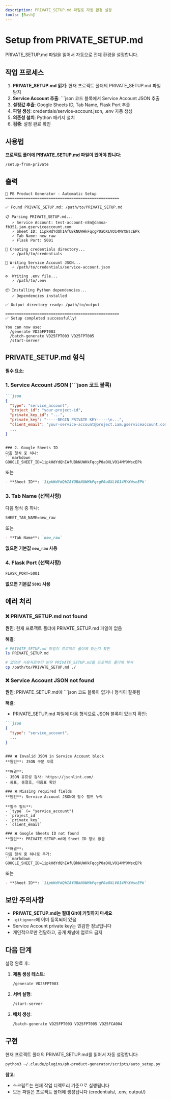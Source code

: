 ```yaml
---
description: PRIVATE_SETUP.md 파일로 자동 환경 설정
tools: [Bash]
---
```


# Setup from PRIVATE_SETUP.md

PRIVATE_SETUP.md 파일을 읽어서 자동으로 전체 환경을 설정합니다.

## 작업 프로세스

1. **PRIVATE_SETUP.md 읽기**: 현재 프로젝트 폴더의 PRIVATE_SETUP.md 파일 탐지
2. **Service Account 추출**: ```json 코드 블록에서 Service Account JSON 추출
3. **설정값 추출**: Google Sheets ID, Tab Name, Flask Port 추출
4. **파일 생성**: credentials/service-account.json, .env 자동 생성
5. **의존성 설치**: Python 패키지 설치
6. **검증**: 설정 완료 확인

## 사용법

**프로젝트 폴더에 PRIVATE_SETUP.md 파일이 있어야 합니다**:

```bash
/setup-from-private
```

## 출력

```
🚀 PB Product Generator - Automatic Setup
==================================================

✅ Found PRIVATE_SETUP.md: /path/to/PRIVATE_SETUP.md

📋 Parsing PRIVATE_SETUP.md...
   ✓ Service Account: test-account-n8n@damoa-fb351.iam.gserviceaccount.com
   ✓ Sheet ID: 1ipkHdYdQhIAfUBkNUWHkFqcgP0aOXLVO14MYXWscEPk
   ✓ Tab Name: new_raw
   ✓ Flask Port: 5001

📁 Creating credentials directory...
   ✓ /path/to/credentials

🔐 Writing Service Account JSON...
   ✓ /path/to/credentials/service-account.json

⚙️  Writing .env file...
   ✓ /path/to/.env

📦 Installing Python dependencies...
   ✓ Dependencies installed

✅ Output directory ready: /path/to/output

==================================================
✅ Setup completed successfully!

You can now use:
  /generate VD25FPT003
  /batch-generate VD25FPT003 VD25FPT005
  /start-server
```

## PRIVATE_SETUP.md 형식

**필수 요소**:

### 1. Service Account JSON (```json 코드 블록)
```markdown
```json
{
  "type": "service_account",
  "project_id": "your-project-id",
  "private_key_id": "...",
  "private_key": "-----BEGIN PRIVATE KEY-----\n...",
  "client_email": "your-service-account@project.iam.gserviceaccount.com",
  ...
}
```
```

### 2. Google Sheets ID
다음 형식 중 하나:
```markdown
GOOGLE_SHEET_ID=1ipkHdYdQhIAfUBkNUWHkFqcgP0aOXLVO14MYXWscEPk
```
또는
```markdown
- **Sheet ID**: `1ipkHdYdQhIAfUBkNUWHkFqcgP0aOXLVO14MYXWscEPk`
```

### 3. Tab Name (선택사항)
다음 형식 중 하나:
```markdown
SHEET_TAB_NAME=new_raw
```
또는
```markdown
- **Tab Name**: `new_raw`
```

**없으면 기본값 `new_raw` 사용**

### 4. Flask Port (선택사항)
```markdown
FLASK_PORT=5001
```

**없으면 기본값 `5001` 사용**

## 에러 처리

### ❌ PRIVATE_SETUP.md not found
**원인**: 현재 프로젝트 폴더에 PRIVATE_SETUP.md 파일이 없음

**해결**:
```bash
# PRIVATE_SETUP.md 파일이 프로젝트 폴더에 있는지 확인
ls PRIVATE_SETUP.md

# 없으면 사용자로부터 받은 PRIVATE_SETUP.md를 프로젝트 폴더에 복사
cp /path/to/PRIVATE_SETUP.md ./
```

### ❌ Service Account JSON not found
**원인**: PRIVATE_SETUP.md에 ```json 코드 블록이 없거나 형식이 잘못됨

**해결**:
- PRIVATE_SETUP.md 파일에 다음 형식으로 JSON 블록이 있는지 확인:
```markdown
```json
{
  "type": "service_account",
  ...
}
```
```

### ❌ Invalid JSON in Service Account block
**원인**: JSON 구문 오류

**해결**:
- JSON 유효성 검사: https://jsonlint.com/
- 쉼표, 중괄호, 따옴표 확인

### ❌ Missing required fields
**원인**: Service Account JSON에 필수 필드 누락

**필수 필드**:
- `type` (= "service_account")
- `project_id`
- `private_key`
- `client_email`

### ❌ Google Sheets ID not found
**원인**: PRIVATE_SETUP.md에 Sheet ID 정보 없음

**해결**:
다음 형식 중 하나로 추가:
```markdown
GOOGLE_SHEET_ID=1ipkHdYdQhIAfUBkNUWHkFqcgP0aOXLVO14MYXWscEPk
```
또는
```markdown
- **Sheet ID**: `1ipkHdYdQhIAfUBkNUWHkFqcgP0aOXLVO14MYXWscEPk`
```

## 보안 주의사항

- **PRIVATE_SETUP.md는 절대 Git에 커밋하지 마세요**
- `.gitignore`에 이미 등록되어 있음
- Service Account private key는 민감한 정보입니다
- 개인적으로만 전달하고, 공개 채널에 업로드 금지

## 다음 단계

설정 완료 후:

1. **제품 생성 테스트**:
   ```bash
   /generate VD25FPT003
   ```

2. **서버 실행**:
   ```bash
   /start-server
   ```

3. **배치 생성**:
   ```bash
   /batch-generate VD25FPT003 VD25FPT005 VD25FCA004
   ```

## 구현

현재 프로젝트 폴더의 PRIVATE_SETUP.md를 읽어서 자동 설정합니다:

```bash
python3 ~/.claude/plugins/pb-product-generator/scripts/auto_setup.py
```

**참고**:
- 스크립트는 현재 작업 디렉토리 기준으로 실행됩니다
- 모든 파일은 프로젝트 폴더에 생성됩니다 (credentials/, .env, output/)
